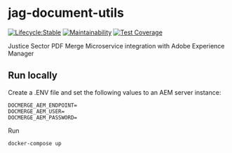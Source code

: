 # jag-document-utils

[![Lifecycle:Stable](https://img.shields.io/badge/Lifecycle-Stable-97ca00)](https://img.shields.io/badge/Lifecycle-Stable-97ca00) [![Maintainability](https://api.codeclimate.com/v1/badges/a0b23562b87853f9824b/maintainability)](https://codeclimate.com/github/bcgov/jag-document-utils/maintainability) [![Test Coverage](https://api.codeclimate.com/v1/badges/a0b23562b87853f9824b/test_coverage)](https://codeclimate.com/github/bcgov/jag-document-utils/test_coverage)

Justice Sector PDF Merge Microservice integration with Adobe Experience Manager

## Run locally

Create a .ENV file and set the following values to an AEM server instance:

```env
DOCMERGE_AEM_ENDPOINT=
DOCMERGE_AEM_USER=
DOCMERGE_AEM_PASSWORD=
```

Run

```bash
docker-compose up
```
